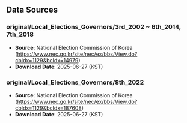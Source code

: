 ## Data Sources

### original/Local_Elections_Governors/3rd_2002 ~ 6th_2014, 7th_2018
- **Source**: National Election Commission of Korea (https://www.nec.go.kr/site/nec/ex/bbs/View.do?cbIdx=1129&bcIdx=14979)
- **Download Date**: 2025-06-27 (KST)

### original/Local_Elections_Governors/8th_2022
- **Source**: National Election Commission of Korea (https://www.nec.go.kr/site/nec/ex/bbs/View.do?cbIdx=1129&bcIdx=187608)
- **Download Date**: 2025-06-27 (KST)